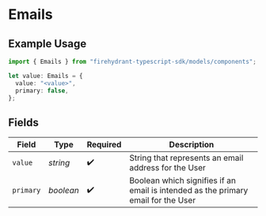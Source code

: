# Emails

## Example Usage

```typescript
import { Emails } from "firehydrant-typescript-sdk/models/components";

let value: Emails = {
  value: "<value>",
  primary: false,
};
```

## Fields

| Field                                                                             | Type                                                                              | Required                                                                          | Description                                                                       |
| --------------------------------------------------------------------------------- | --------------------------------------------------------------------------------- | --------------------------------------------------------------------------------- | --------------------------------------------------------------------------------- |
| `value`                                                                           | *string*                                                                          | :heavy_check_mark:                                                                | String that represents an email address for the User                              |
| `primary`                                                                         | *boolean*                                                                         | :heavy_check_mark:                                                                | Boolean which signifies if an email is intended as the primary email for the User |